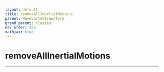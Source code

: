 ```yaml
---
layout: default
title: removeAllInertialMotions
parent: WaveVortexTransform
grand_parent: Classes
nav_order: 136
mathjax: true
---
```


#  removeAllInertialMotions




---

